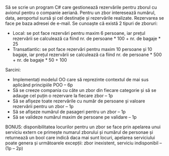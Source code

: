﻿Să se scrie un program C# care gestionează rezervările pentru zborul cu avionul pentru o companie aeriană. Pentru un zbor interesează numărul, data, aeroportul sursă și cel destinație și rezervările realizate. Rezervarea se face pe baza adresei de e-mail. Se cunoaște că există 2 tipuri de zboruri:
- Local: se pot face rezervări pentru maxim 6 persoane, iar prețul rezervării se calculează ca fiind nr. de persoane * 100 + nr. de bagaje * 25
- Transatlantic: se pot face rezervări pentru maxim 10 persoane și 10 bagaje, iar prețul rezervării se calculează ca fiind nr. de persoane * 500 + nr. de bagaje * 50 + 100

Sarcini:
- Implementați modelul OO care să reprezinte contextul de mai sus aplicând principiile POO – 6p
- Să se creeze compania cu câte un zbor din fiecare categorie și să se adauge cel puțin o rezervare la fiecare zbor – 1p
- Să se afișeze toate rezervările cu număr de persoane și valoare rezervării pentru un zbor – 1p
- Să se afișeze numărul de pasageri pentru un zbor – 1p
- Să se valideze numărul maxim de persoane pe validare – 1p

BONUS: disponibilitatea locurilor pentru un zbor se face prin apelarea unui serviciu extern ce primește numarul zborului și numărul de personae și returnează un bool care indică daca mai sunt locuri, apelarea serviciului poate genera și următoarele excepții: zbor inexistent, serviciu indisponibil – (1p – 2p)